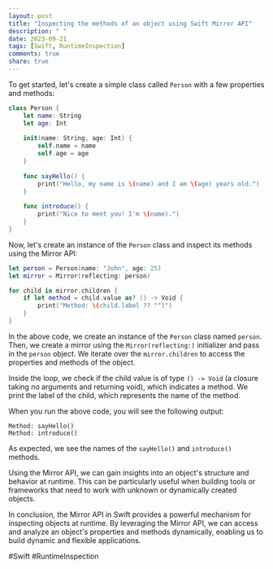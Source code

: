 ```yaml
---
layout: post
title: "Inspecting the methods of an object using Swift Mirror API"
description: " "
date: 2023-09-21
tags: [Swift, RuntimeInspection]
comments: true
share: true
---
```


To get started, let's create a simple class called `Person` with a few properties and methods:

```swift
class Person {
    let name: String
    let age: Int
    
    init(name: String, age: Int) {
        self.name = name
        self.age = age
    }
    
    func sayHello() {
        print("Hello, my name is \(name) and I am \(age) years old.")
    }
    
    func introduce() {
        print("Nice to meet you! I'm \(name).")
    }
}
```

Now, let's create an instance of the `Person` class and inspect its methods using the Mirror API:

```swift
let person = Person(name: "John", age: 25)
let mirror = Mirror(reflecting: person)

for child in mirror.children {
    if let method = child.value as? () -> Void {
        print("Method: \(child.label ?? "")")
    }
}
```

In the above code, we create an instance of the `Person` class named `person`. Then, we create a mirror using the `Mirror(reflecting:)` initializer and pass in the `person` object. We iterate over the `mirror.children` to access the properties and methods of the object.

Inside the loop, we check if the child value is of type `() -> Void` (a closure taking no arguments and returning void), which indicates a method. We print the label of the child, which represents the name of the method.

When you run the above code, you will see the following output:

```
Method: sayHello()
Method: introduce()
```

As expected, we see the names of the `sayHello()` and `introduce()` methods.

Using the Mirror API, we can gain insights into an object's structure and behavior at runtime. This can be particularly useful when building tools or frameworks that need to work with unknown or dynamically created objects.

In conclusion, the Mirror API in Swift provides a powerful mechanism for inspecting objects at runtime. By leveraging the Mirror API, we can access and analyze an object's properties and methods dynamically, enabling us to build dynamic and flexible applications.

#Swift #RuntimeInspection
